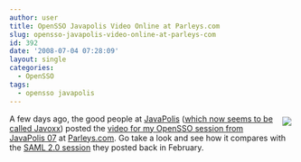 ```yaml
---
author: user
title: OpenSSO Javapolis Video Online at Parleys.com
slug: opensso-javapolis-video-online-at-parleys-com
id: 392
date: '2008-07-04 07:28:09'
layout: single
categories:
  - OpenSSO
tags:
  - opensso javapolis
---
```


<span style="margin: 5px; float: right;">[![](http://blog.superpat.com/wp-content/uploads/2009/09/Javapolis07OpenSSO.png)](http://www.parleys.com/display/PARLEYS/Home#slide=1;talk=14516313;title=OpenSSO)</span>

A few days ago, the good people at [JavaPolis](http://www.javapolis.com/confluence/display/JP07/Home) ([which now seems to be called Javoxx](http://processdevelopments.blogspot.com/2008/04/javapolis-refactored-to-javoxx.html)) posted the [video for my OpenSSO session from JavaPolis 07](http://www.parleys.com/display/PARLEYS/Home#slide=1;talk=14516313;title=OpenSSO) at [Parleys.com](http://www.parleys.com/). Go take a look and see how it compares with the [SAML 2.0 session](http://blogs.sun.com/superpat/entry/saml_2_0_javapolis_video) they posted back in February.